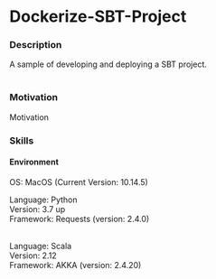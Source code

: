 # Dockerize-SBT-Project

### Description
A sample of developing and deploying a SBT project. <br>
<br>

### Motivation
Motivation
<br>

### Skills

#### Environment
OS: MacOS (Current Version: 10.14.5)

Language: Python <br>
Version: 3.7 up <br>
Framework: Requests (version: 2.4.0) <br>
<br>

Language: Scala <br>
Version: 2.12 <br>
Framework: AKKA (version: 2.4.20) <br>
<br>



